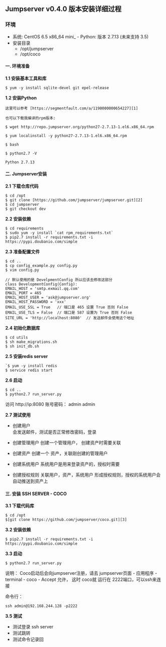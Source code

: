 ## Jumpserver v0.4.0 版本安装详细过程

### 环境

- 系统: CentOS 6.5 x86\_64 mini_ - Python: 版本 2.7.13 (未来支持 3.5)
- 安装目录 
	- /opt/jumpserver
	- /opt/coco

#### 一. 环境准备

**1.1 安装基本工具和库**

	$ yum -y install sqlite-devel git epel-release

**1.2 安装Python**

	这里可以参考 [https://segmentfault.com/a/1190000000654227][1]
	
	也可以下载我编译的rpm版本:

	$ wget http://repo.jumpserver.org/python27-2.7.13-1.el6.x86_64.rpm 
	
	$ yum localinstall -y python27-2.7.13-1.el6.x86_64.rpm
	
	$ bash
	
	$ python2.7 -V
	
	Python 2.7.13

#### 二. Jumpserver安装

**2.1 下载仓库代码**

```
$ cd /opt
$ git clone [https://github.com/jumpserver/jumpserver.git][2]
$ cd jumpserver
$ git checkout dev
```
**2.2 安装依赖**

```
$ cd requirements 
$ sudo yum -y install `cat rpm_requirements.txt`
$ pip2.7 install -r requirements.txt -i https://pypi.doubanio.com/simple
```

**2.3 准备配置文件**

```
$ cd ..
$ cp config_example.py config.py
$ vim config.py

// 默认使用的是 DevelpmentConfig 所以应该去修改这部分
class DevelopmentConfig(Config):
EMAIL_HOST = 'smtp.exmail.qq.com'
EMAIL_PORT = 465
EMAIL_HOST_USER = 'ask@jumpserver.org'
EMAIL_HOST_PASSWORD = 'xxx'
EMAIL_USE_SSL = True   // 端口是 465 设置 True 否则 False
EMAIL_USE_TLS = False  // 端口是 587 设置为 True 否则 False
SITE_URL = 'http://localhost:8080'  // 发送邮件会使用这个地址 
```

**2.4 初始化数据库**
```
$ cd utils
$ sh make_migrations.sh
$ sh init_db.sh
```

**2.5 安装redis server**
```
`$ yum -y install redis
$ service redis start  
```

**2.6 启动**
```
$ cd ..
$ python2.7 run_server.py
```
访问  http://ip:8080
账号密码： admin admin

**2.7 测试使用**
- 创建用户  
	会发送邮件，测试是否正常修改密码，登录

- 创建管理用户
	创建一个管理用户， 创建资产时需要关联

- 创建资产
	创建一个 资产，关联刚创建的管理用户

- 创建系统用户
	系统用户是用来登录资产的，授权时需要

- 创建授权规则
	关联用户，资产，系统用户 形成授权规则，授权的系统用户会自动推送到资产上


#### 三. 安装 SSH SERVER - COCO
**3.1 下载代码库**
```
$ cd /opt
$[git clone https://github.com/jumpserver/coco.git][3]
```

**3.2 安装依赖**
```
$ pip2.7 install -r requirements.txt -i https://pypi.doubanio.com/simple
```

**3.3 启动**

```
$ python2.7 run_server.py
```

说明： Coco启动后会向jumpserver注册，请去 jumpserver页面 - 应用程序 - terminal - coco - Accept 允许， 这时 coco就 运行在 2222端口，可以ssh来连接

命令行：
``` 
ssh admin@192.168.244.128 -p2222
```

**3.5 测试**
- 测试登录 ssh server
- 测试跳转
- 测试命令记录回

[1]:	https://segmentfault.com/a/1190000000654227
[2]:	https://github.com/jumpserver/jumpserver.git
[3]:	https://github.com/jumpserver/coco.git

